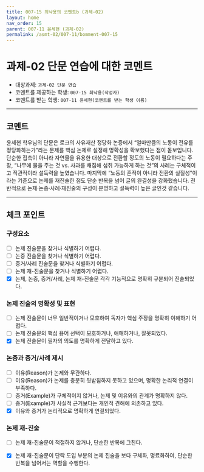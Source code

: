 ```yaml
---
title: 007-15 최낙용의 코멘트b (과제-02) 
layout: home
nav_order: 15
parent: 007-11 윤세현 (과제-02)
permalink: /asmt-02/007-11/bomment-007-15
---
```


# 과제-02 단문 연습에 대한 코멘트

- 대상과제: `과제-02 단문 연습`
- 코멘트를 제공하는 학생: `007-15 최낙용(작성자)` 
- 코멘트를 받는 학생: `007-11 윤세현(코멘트를 받는 학생 이름)` 

---

## 코멘트

윤세현 학우님의 단문은 로크의 사유재산 정당화 논증에서 “얼마만큼의 노동이 전유를 정당화하는가”라는 문제를 핵심 논제로 설정해 명확성을 확보했다는 점이 돋보입니다. 단순한 접촉이 아니라 자연물을 유용한 대상으로 전환할 정도의 노동이 필요하다는 주장, “나무에 물을 주는 것 vs. 사과를 채집해 섭취 가능하게 하는 것”의 사례는 구체적이고 직관적이라 설득력을 높였습니다. 마지막에 “노동의 흔적이 아니라 전환의 실질성”이라는 기준으로 논제를 재진술한 점도 단순 반복을 넘어 글의 완결성을 강화했습니다. 전반적으로 논제·논증·사례·재진술의 구성이 분명하고 설득력이 높은 글인것 같습니다.

---

## 체크 포인트

### **구성요소**
- [ ] 논제 진술문을 찾거나 식별하기 어렵다.
- [ ] 논증 진술문을 찾거나 식별하기 어렵다.
- [ ] 증거/사례 진술문을 찾거나 식별하기 어렵다.
- [ ] 논제 재-진술문을 찾거나 식별하기 어렵다.
- [x] 논제, 논증, 증거/사례, 논제 재-진술문 각각 기능적으로 명확히 구분되어 진술되었다.

### **논제 진술의 명확성 및 표현**  
- [ ] 논제 진술문이 너무 일반적이거나 모호하여 독자가 핵심 주장을 명확히 이해하기 어렵다.  
- [ ] 논제 진술문의 핵심 용어 선택이 모호하거나, 애매하거나, 잘못되었다.  
- [x] 논제 진술문이 필자의 의도를 명확하게 전달하고 있다.  

### **논증과 증거/사례 제시**  
- [ ] 이유(Reason)가 논제와 무관하다.
- [ ] 이유(Reason)가 논제를 충분히 뒷받침하지 못하고 있으며, 명확한 논리적 연결이 부족하다.  
- [ ] 증거(Example)가 구체적이지 않거나, 논제 및 이유와의 관계가 명확하지 않다. 
- [ ] 증거(Example)가 사실적 근거보다는 개인적 견해에 의존하고 있다.  
- [x] 이유와 증거가 논리적으로 명확하게 연결되었다.  

### **논제 재-진술**  
- [ ] 논제 재-진술문이 적절하지 않거나, 단순한 반복에 그친다.   
- [x] 논제 재-진술문이 단락 도입 부분의 논제 진술을 보다 구체화, 명료화하여, 단순한 반복을 넘어서는 역할을 수행한다.  

